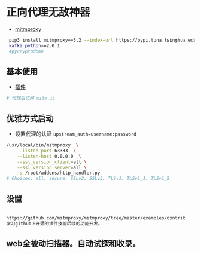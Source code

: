 # 正向代理无敌神器

- [mitmproxy](https://github.com/mitmproxy/mitmproxy)

```bash 
 pip3 install mitmproxy==5.2 --index-url https://pypi.tuna.tsinghua.edu.cn/simple
 kafka_python==2.0.1 
 #pycryptodome
```

## 基本使用
- [插件](./addons)
```bash 
# 代理后访问 mitm.it
```

## 优雅方式启动
- 设置代理的认证 `upstream_auth=username:password`
```bash
/usr/local/bin/mitmproxy  \
    --listen-port 63333  \
    --listen-host 0.0.0.0  \
    --ssl_version_client=all \
    --ssl_version_server=all \
    -s /root/addons/http_handler.py
# Choices: all, secure, SSLv2, SSLv3, TLSv1, TLSv1_1, TLSv1_2
```

## 设置

```bash

https://github.com/mitmproxy/mitmproxy/tree/master/examples/contrib 
学习github上开源的插件技能后续的功能开发。
```

## web全被动扫描器。自动试探和收录。
